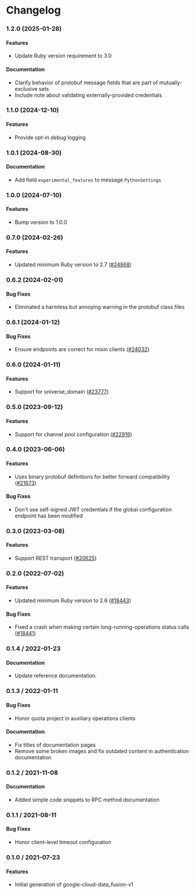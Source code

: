 # Changelog

### 1.2.0 (2025-01-28)

#### Features

* Update Ruby version requirement to 3.0 
#### Documentation

* Clarify behavior of protobuf message fields that are part of mutually-exclusive sets 
* Include note about validating externally-provided credentials 

### 1.1.0 (2024-12-10)

#### Features

* Provide opt-in debug logging 

### 1.0.1 (2024-08-30)

#### Documentation

* Add field `experimental_features` to message `PythonSettings` 

### 1.0.0 (2024-07-10)

#### Features

* Bump version to 1.0.0 

### 0.7.0 (2024-02-26)

#### Features

* Updated minimum Ruby version to 2.7 ([#24868](https://github.com/googleapis/google-cloud-ruby/issues/24868)) 

### 0.6.2 (2024-02-01)

#### Bug Fixes

* Eliminated a harmless but annoying warning in the protobuf class files 

### 0.6.1 (2024-01-12)

#### Bug Fixes

* Ensure endpoints are correct for mixin clients ([#24032](https://github.com/googleapis/google-cloud-ruby/issues/24032)) 

### 0.6.0 (2024-01-11)

#### Features

* Support for universe_domain ([#23777](https://github.com/googleapis/google-cloud-ruby/issues/23777)) 

### 0.5.0 (2023-09-12)

#### Features

* Support for channel pool configuration ([#22919](https://github.com/googleapis/google-cloud-ruby/issues/22919)) 

### 0.4.0 (2023-06-06)

#### Features

* Uses binary protobuf definitions for better forward compatibility ([#21673](https://github.com/googleapis/google-cloud-ruby/issues/21673)) 
#### Bug Fixes

* Don't use self-signed JWT credentials if the global configuration endpoint has been modified 

### 0.3.0 (2023-03-08)

#### Features

* Support REST transport ([#20625](https://github.com/googleapis/google-cloud-ruby/issues/20625)) 

### 0.2.0 (2022-07-02)

#### Features

* Updated minimum Ruby version to 2.6 ([#18443](https://github.com/googleapis/google-cloud-ruby/issues/18443)) 
#### Bug Fixes

* Fixed a crash when making certain long-running-operations status calls ([#18441](https://github.com/googleapis/google-cloud-ruby/issues/18441)) 

### 0.1.4 / 2022-01-23

#### Documentation

* Update reference documentation.

### 0.1.3 / 2022-01-11

#### Bug Fixes

* Honor quota project in auxiliary operations clients

#### Documentation

* Fix titles of documentation pages
* Remove some broken images and fix outdated content in authentication documentation

### 0.1.2 / 2021-11-08

#### Documentation

* Added simple code snippets to RPC method documentation

### 0.1.1 / 2021-08-11

#### Bug Fixes

* Honor client-level timeout configuration

### 0.1.0 / 2021-07-23

#### Features

* Initial generation of google-cloud-data_fusion-v1
